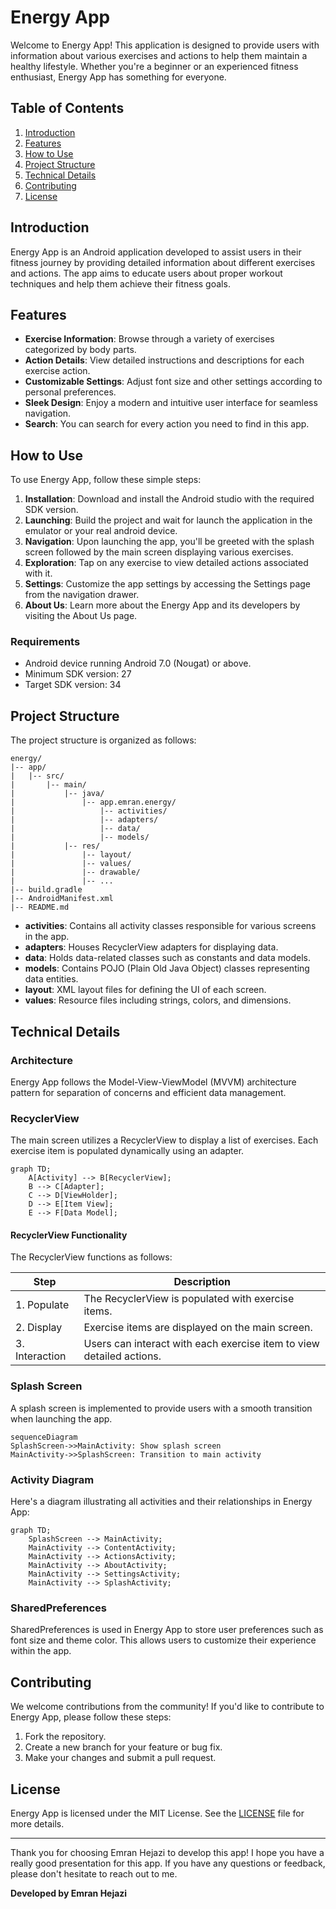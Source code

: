 # Energy App

Welcome to Energy App! This application is designed to provide users with information about various exercises and actions to help them maintain a healthy lifestyle. Whether you're a beginner or an experienced fitness enthusiast, Energy App has something for everyone.

## Table of Contents

1. [Introduction](#introduction)
2. [Features](#features)
3. [How to Use](#how-to-use)
4. [Project Structure](#project-structure)
5. [Technical Details](#technical-details)
6. [Contributing](#contributing)
7. [License](#license)

## Introduction

Energy App is an Android application developed to assist users in their fitness journey by providing detailed information about different exercises and actions. The app aims to educate users about proper workout techniques and help them achieve their fitness goals.

## Features

- **Exercise Information**: Browse through a variety of exercises categorized by body parts.
- **Action Details**: View detailed instructions and descriptions for each exercise action.
- **Customizable Settings**: Adjust font size and other settings according to personal preferences.
- **Sleek Design**: Enjoy a modern and intuitive user interface for seamless navigation.
- **Search**:  You can search for every action you need to find in this app.

## How to Use

To use Energy App, follow these simple steps:

1. **Installation**: Download and install the Android studio with the required SDK version.
2. **Launching**: Build the project and wait for launch the application in the emulator or your real android device.
3. **Navigation**: Upon launching the app, you'll be greeted with the splash screen followed by the main screen displaying various exercises.
4. **Exploration**: Tap on any exercise to view detailed actions associated with it.
5. **Settings**: Customize the app settings by accessing the Settings page from the navigation drawer.
6. **About Us**: Learn more about the Energy App and its developers by visiting the About Us page.

### Requirements

- Android device running Android 7.0 (Nougat) or above.
- Minimum SDK version: 27
- Target SDK version: 34

## Project Structure

The project structure is organized as follows:

```plaintext
energy/
|-- app/
|   |-- src/
|       |-- main/
|           |-- java/
|               |-- app.emran.energy/
|                   |-- activities/
|                   |-- adapters/
|                   |-- data/
|                   |-- models/
|           |-- res/
|               |-- layout/
|               |-- values/
|               |-- drawable/
|               |-- ...
|-- build.gradle
|-- AndroidManifest.xml
|-- README.md
```

- **activities**: Contains all activity classes responsible for various screens in the app.
- **adapters**: Houses RecyclerView adapters for displaying data.
- **data**: Holds data-related classes such as constants and data models.
- **models**: Contains POJO (Plain Old Java Object) classes representing data entities.
- **layout**: XML layout files for defining the UI of each screen.
- **values**: Resource files including strings, colors, and dimensions.

## Technical Details

### Architecture

Energy App follows the Model-View-ViewModel (MVVM) architecture pattern for separation of concerns and efficient data management.

### RecyclerView

The main screen utilizes a RecyclerView to display a list of exercises. Each exercise item is populated dynamically using an adapter.

```mermaid
graph TD;
    A[Activity] --> B[RecyclerView];
    B --> C[Adapter];
    C --> D[ViewHolder];
    D --> E[Item View];
    E --> F[Data Model];
```

#### RecyclerView Functionality

The RecyclerView functions as follows:

| Step        | Description                                              |
|-------------|----------------------------------------------------------|
| 1. Populate | The RecyclerView is populated with exercise items.       |
| 2. Display  | Exercise items are displayed on the main screen.         |
| 3. Interaction | Users can interact with each exercise item to view detailed actions. |

### Splash Screen

A splash screen is implemented to provide users with a smooth transition when launching the app.

```mermaid
sequenceDiagram
SplashScreen->>MainActivity: Show splash screen
MainActivity->>SplashScreen: Transition to main activity
```

### Activity Diagram

Here's a diagram illustrating all activities and their relationships in Energy App:

```mermaid
graph TD;
    SplashScreen --> MainActivity;
    MainActivity --> ContentActivity;
    MainActivity --> ActionsActivity;
    MainActivity --> AboutActivity;
    MainActivity --> SettingsActivity;
    MainActivity --> SplashActivity;
```

### SharedPreferences

SharedPreferences is used in Energy App to store user preferences such as font size and theme color. This allows users to customize their experience within the app.

## Contributing

We welcome contributions from the community! If you'd like to contribute to Energy App, please follow these steps:

1. Fork the repository.
2. Create a new branch for your feature or bug fix.
3. Make your changes and submit a pull request.

## License

Energy App is licensed under the MIT License. See the [LICENSE](LICENSE) file for more details.

---

Thank you for choosing Emran Hejazi to develop this app! I hope you have a really good presentation for this app. If you have any questions or feedback, please don't hesitate to reach out to me.

**Developed by Emran Hejazi**
